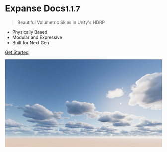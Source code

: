 <!-- _coverpage.md -->

<!-- TODO (LOGO): ![logo](_media/icon.svg) -->

# Expanse Docs<small>1.1.7</small>

> Beautiful Volumetric Skies in Unity's HDRP

- Physically Based
- Modular and Expressive
- Built for Next Gen

[Get Started](#expanse-documentation)

![](img/procedural_cloud_volume/silver_1.jpg)
